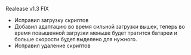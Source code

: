 Realease v1.3 FIX
- Исправил загрузку скриптов
- Добавил адаптацию во время сильной загрузки вышек, теперь во время повышенной загрузки меньше будет тратится батареи и больше скорости будет выделено для нужного.
- Исправил удаление скриптов

